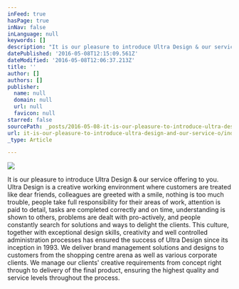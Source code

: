 ```yaml
---
inFeed: true
hasPage: true
inNav: false
inLanguage: null
keywords: []
description: "It is our pleasure to introduce Ultra Design & our service offering to you. Ultra Design is a creative working environment where customers are treated like dear friends, colleagues are greeted with a smile, nothing is too much trouble, people take full responsibility for their areas of work, attention is paid to detail, tasks are completed correctly and on time, understanding is shown to others, problems are dealt with pro-actively, and people constantly search for solutions and ways to delight the clients. This culture, together with exceptional design skills, creativity and well controlled administration processes has ensured the success of Ultra Design since its inception in 1993. We deliver brand management solutions and designs to customers from the shopping centre arena as well as various corporate clients. We manage our clients' creative requirements from concept right through to delivery of the final product, ensuring the highest quality and service levels throughout the process."
datePublished: '2016-05-08T12:15:09.561Z'
dateModified: '2016-05-08T12:06:37.213Z'
title: ''
author: []
authors: []
publisher:
  name: null
  domain: null
  url: null
  favicon: null
starred: false
sourcePath: _posts/2016-05-08-it-is-our-pleasure-to-introduce-ultra-design-and-our-service-o.md
url: it-is-our-pleasure-to-introduce-ultra-design-and-our-service-o/index.html
_type: Article

---
```

![](https://the-grid-user-content.s3-us-west-2.amazonaws.com/575ac175-9ec7-4971-a641-e71e8e320cda.jpg)

It is our pleasure to introduce Ultra Design & our service offering to you. Ultra Design is a creative working environment where customers are treated like dear friends, colleagues are greeted with a smile, nothing is too much trouble, people take full responsibility for their areas of work, attention is paid to detail, tasks are completed correctly and on time, understanding is shown to others, problems are dealt with pro-actively, and people constantly search for solutions and ways to delight the clients. This culture, together with exceptional design skills, creativity and well controlled administration processes has ensured the success of Ultra Design since its inception in 1993\. We deliver brand management solutions and designs to customers from the shopping centre arena as well as various corporate clients. We manage our clients' creative requirements from concept right through to delivery of the final product, ensuring the highest quality and service levels throughout the process.